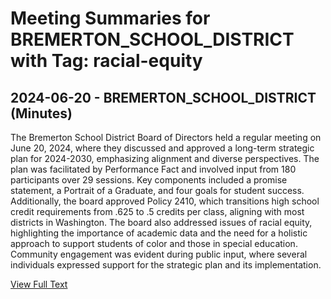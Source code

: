 # Meeting Summaries for BREMERTON_SCHOOL_DISTRICT with Tag: racial-equity

## 2024-06-20 - BREMERTON_SCHOOL_DISTRICT (Minutes)

The Bremerton School District Board of Directors held a regular meeting on June 20, 2024, where they discussed and approved a long-term strategic plan for 2024-2030, emphasizing alignment and diverse perspectives. The plan was facilitated by Performance Fact and involved input from 180 participants over 29 sessions. Key components included a promise statement, a Portrait of a Graduate, and four goals for student success. Additionally, the board approved Policy 2410, which transitions high school credit requirements from .625 to .5 credits per class, aligning with most districts in Washington. The board also addressed issues of racial equity, highlighting the importance of academic data and the need for a holistic approach to support students of color and those in special education. Community engagement was evident during public input, where several individuals expressed support for the strategic plan and its implementation.

[View Full Text](https://raw.githubusercontent.com/VoronoiPerspectives/WashingtonStateSchoolBoardExplorer/refs/heads/main/data/countries/usa/states/wa/counties/kitsap/school_boards/bremerton_school_district/2024/2024-06-20-minutes.txt)

